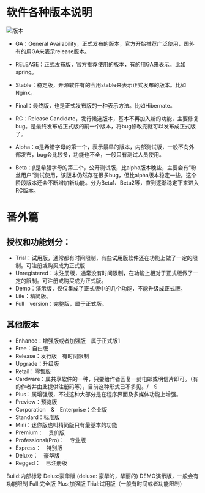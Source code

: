 # 软件各种版本说明
![版本](https://github.com/lizj3624/mynote/tree/master/coder-skills/pictures/software-version.png)    

* GA：General Availability，正式发布的版本，官方开始推荐广泛使用，国外有的用GA来表示release版本。

* RELEASE：正式发布版，官方推荐使用的版本，有的用GA来表示。比如spring。

* Stable：稳定版，开源软件有的会用stable来表示正式发布的版本。比如Nginx。

* Final：最终版，也是正式发布版的一种表示方法。比如Hibernate。

* RC：Release Candidate，发行候选版本，基本不再加入新的功能，主要修复bug。是最终发布成正式版的前一个版本，将bug修改完就可以发布成正式版了。

* Alpha：α是希腊字母的第一个，表示最早的版本，内部测试版，一般不向外部发布，bug会比较多，功能也不全，一般只有测试人员使用。

* Beta：β是希腊字母的第二个，公开测试版，比alpha版本晚些，主要会有“粉丝用户”测试使用，该版本仍然存在很多bug，但比alpha版本稳定一些。这个阶段版本还会不断增加新功能。分为Beta1、Beta2等，直到逐渐稳定下来进入RC版本。

# 番外篇
## 授权和功能划分：
* Trial：试用版，通常都有时间限制，有些试用版软件还在功能上做了一定的限制。可注册或购买成为正式版
* Unregistered：未注册版，通常没有时间限制，在功能上相对于正式版做了一定的限制。可注册或购买成为正式版。
* Demo：演示版，仅仅集成了正式版中的几个功能，不能升级成正式版。
* Lite：精简版。
* Full　version：完整版，属于正式版。

## 其他版本
* Enhance：增强版或者加强版　属于正式版1
* Free：自由版
* Release：发行版　有时间限制
* Upgrade：升级版
* Retail：零售版
* Cardware：属共享软件的一种，只要给作者回复一封电邮或明信片即可。（有的作者并由此提供注册码等），目前这种形式已不多见。/　S
* Plus：属增强版，不过这种大部分是在程序界面及多媒体功能上增强。
* Preview：预览版
* Corporation　&　Enterprise：企业版
* Standard：标准版
* Mini：迷你版也叫精简版只有最基本的功能
* Premium：　贵价版
* Professional(Pro)：　专业版
* Express：　特别版
* Deluxe：　豪华版
* Regged：　已注册版

Build:内部标号
Delux:豪华版 (deluxe: 豪华的，华丽的)
DEMO演示版，一般会有功能限制
Full:完全版
Plus:加强版
Trial:试用版（一般有时间或者功能限制）

